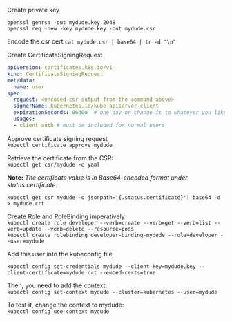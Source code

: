 Create private key
```shell
openssl genrsa -out mydude.key 2048
openssl req -new -key mydude.key -out mydude.csr
```

Encode the csr cert
```cat mydude.csr | base64 | tr -d "\n"```

Create CertificateSigningRequest
```yaml
apiVersion: certificates.k8s.io/v1
kind: CertificateSigningRequest
metadata:
  name: user
spec:
  request: <encoded-csr output from the command above>
  signerName: kubernetes.io/kube-apiserver-client
  expirationSeconds: 86400  # one day or change it to whatever you like.
  usages:
  - client auth # must be included for normal users
```

Approve certificate signing request  
```kubectl certificate approve mydude```

Retrieve the certificate from the CSR:  
```kubectl get csr/mydude -o yaml```

**Note:** _The certificate value is in Base64-encoded format under status.certificate._  

```kubectl get csr mydude -o jsonpath='{.status.certificate}'| base64 -d > mydude.crt```

Create Role and RoleBinding imperatively  
```kubectl create role developer --verb=create --verb=get --verb=list --verb=update --verb=delete --resource=pods```    
```kubectl create rolebinding developer-binding-mydude --role=developer --user=mydude```

Add this user into the kubeconfig file.

```kubectl config set-credentials mydude --client-key=mydude.key --client-certificate=mydude.crt --embed-certs=true```

Then, you need to add the context:  
```kubectl config set-context mydude --cluster=kubernetes --user=mydude```

To test it, change the context to mydude:  
```kubectl config use-context mydude```
